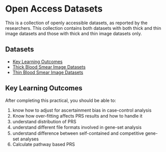 # Open Access Datasets

This is a collection of openly accessible datasets, as reported by the researchers. This collection contains both datasets with both thick and thin image datasets and those with thick and thin image datasets only.


## Datasets
- [Key Learning Outcomes](#key-learning-outcomes)
- [Thick Blood Smear Image Datasets](https://github.com/ItunuIsewon/Malaria_Blood_Smear_Images/blob/main/Open_Access/Thick-OA.md)
- [Thin Blood Smear Image Datasets](https://github.com/ItunuIsewon/Malaria_Blood_Smear_Images/blob/main/Open_Access/Thin-OA.md)
































## Key Learning Outcomes
After completing this practical, you should be able to:
  1. know how to adjust for ascertainment bias in case-control analysis
  2. Know how over-fitting aﬀects PRS results and how to handle it 
  3. understand distribution of PRS
  4. understand diﬀerent file formats involved in gene-set analysis
  5. understand diﬀerence between self-contained and competitive gene-set analyses
  6. Calculate pathway based PRS
